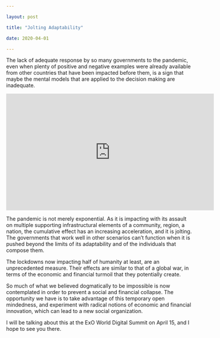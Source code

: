 ```yaml
---

layout: post

title: "Jolting Adaptability"

date: 2020-04-01

---
```


The lack of adequate response by so many governments to the pandemic, even when plenty of positive and negative examples were already available from other countries that have been impacted before them, is a sign that maybe the mental models that are applied to the decision making are inadequate.

<iframe width="560" height="315" src="https://www.youtube.com/embed/4SFkvTQeNKI" frameborder="0" allow="accelerometer; autoplay; clipboard-write; encrypted-media; gyroscope; picture-in-picture" allowfullscreen></iframe>

The pandemic is not merely exponential. As it is impacting with its assault on multiple supporting infrastructural elements of a community, region, a nation, the cumulative effect has an increasing acceleration, and it is jolting. The governments that work well in other scenarios can’t function when it is pushed beyond the limits of its adaptability and of the individuals that compose them.

The lockdowns now impacting half of humanity at least, are an unprecedented measure. Their effects are similar to that of a global war, in terms of the economic and financial turmoil that they potentially create.

So much of what we believed dogmatically to be impossible is now contemplated in order to prevent a social and financial collapse. The opportunity we have is to take advantage of this temporary open mindedness, and experiment with radical notions of economic and financial innovation, which can lead to a new social organization.

I will be talking about this at the ExO World Digital Summit on April 15, and I hope to see you there.
